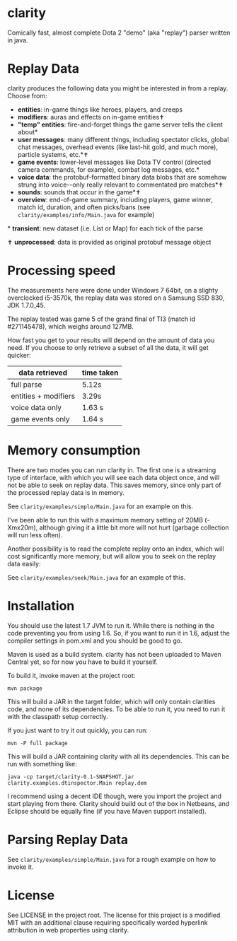 # clarity

Comically fast, almost complete Dota 2 "demo" (aka "replay") parser written in java. 

# Replay Data

clarity produces the following data you might be interested in from a replay. Choose from:

* **entities**: in-game things like heroes, players, and creeps
* **modifiers**: auras and effects on in-game entities✝
* **"temp" entities**: fire-and-forget things the game server tells the
client about*
* **user messages**: many different things, including spectator clicks, global
chat messages, overhead events (like last-hit gold, and much more), particle systems, etc.*✝
* **game events**: lower-level messages like Dota TV control (directed camera
commands, for example), combat log messages, etc.*
* **voice data**: the protobuf-formatted binary data blobs that are somehow
strung into voice--only really relevant to commentated pro matches*✝
* **sounds**: sounds that occur in the game*✝
* **overview**: end-of-game summary, including players, game winner, match id,
duration, and often picks/bans (see `clarity/examples/info/Main.java` for example)

\* **transient**: new dataset (i.e. List or Map) for each tick of the parse

✝ **unprocessed**: data is provided as original protobuf message object

# Processing speed

The measurements here were done under Windows 7 64bit, on a slighty overclocked i5-3570k, 
the replay data was stored on a Samsung SSD 830, JDK 1.7.0_45.

The replay tested was game 5 of the grand final of TI3 (match id #271145478), which weighs 
around 127MB. 

How fast you get to your results will depend on the amount of data you need. If you choose
to only retrieve a subset of all the data, it will get quicker:

| data retrieved       | time taken |
| -------------------- | ---------- |
| full parse           | 5.12s      |
| entities + modifiers | 3.29s      |
| voice data only      | 1.63 s     |
| game events only     | 1.64 s     |

# Memory consumption

There are two modes you can run clarity in. The first one is a streaming type of interface,
with which you will see each data object once, and will not be able to seek on replay data.
This saves memory, since only part of the processed replay data is in memory.

See `clarity/examples/simple/Main.java` for an example on this. 

I've been able to run this with a maximum memory setting of 20MB (-Xmx20m),
although giving it a little bit more will not hurt (garbage collection will run less often).

Another possibility is to read the complete replay onto an index, which will cost significantly more 
memory, but will allow you to seek on the replay data easily:

See `clarity/examples/seek/Main.java` for an example of this.

# Installation

You should use the latest 1.7 JVM to run it.
While there is nothing in the code preventing you from using 1.6. So, if you want to run it
in 1.6, adjust the compiler settings in pom.xml and you should be good to go.  

Maven is used as a build system. clarity has not been uploaded to Maven Central yet, 
so for now you have to build it yourself.

To build it, invoke maven at the project root:

    mvn package

This will build a JAR in the target folder, which will only contain clarities code, and
none of its dependencies. To be able to run it, you need to run it with the classpath 
setup correctly.

If you just want to try it out quickly, you can run:

	mvn -P full package
	
This will build a JAR containing clarity with all its dependencies.
This can be run with something like:

    java -cp target/clarity-0.1-SNAPSHOT.jar clarity.examples.dtinspector.Main replay.dem

I recommend using a decent IDE though, were you import the project and start playing from there.
Clarity should build out of the box in Netbeans, and Eclipse should be equally fine 
(if you have Maven support installed).


# Parsing Replay Data

See `clarity/examples/simple/Main.java` for a rough example on how to invoke it.

# License

See LICENSE in the project root. The license for this project is a modified
MIT with an additional clause requiring specifically worded hyperlink
attribution in web properties using clarity.
